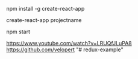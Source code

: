 npm install -g create-react-app


create-react-app projectname


npm start


https://www.youtube.com/watch?v=LRUQfJLuPA8
https://github.com/velopert
"# redux-example" 
